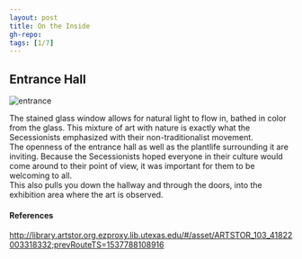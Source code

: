 ```yaml
---
layout: post
title: On the Inside
gh-repo:
tags: [1/7]
---
```


## Entrance Hall
![entrance](http://mdxdv.artstor.org/thumb/imgstor/size2/ucsd/d2694/41822003318332.jpg)

The stained glass window allows for natural light to flow in, bathed in color from the glass. This mixture of art with
nature is exactly what the Secessionists emphasized with their non-traditionalist movement.  
The openness of the entrance hall as well as the plantlife surrounding it are inviting. Because the Secessionists hoped 
everyone in their culture would come around to their point of view, it was important for them to be welcoming to all.  
This also pulls you down the hallway and through the doors, into the exhibition area where the art is observed.


#### References
http://library.artstor.org.ezproxy.lib.utexas.edu/#/asset/ARTSTOR_103_41822003318332;prevRouteTS=1537788108916
